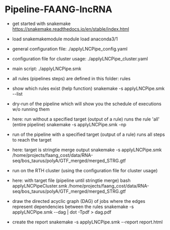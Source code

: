 # Pipeline-FAANG-lncRNA

* get started with snakemake
https://snakemake.readthedocs.io/en/stable/index.html


* load snakemakemodule
module load anaconda3/1

* general configuration file: ./applyLNCPipe_config.yaml

* configuration file for cluster usage: ./applyLNCPipe_cluster.yaml

* main script: ./applyLNCPipe.smk

* all rules (pipelines steps) are defined in this folder: rules

* show which rules exist (help function)
snakemake -s applyLNCPipe.smk --list

* dry-run of the pipeline which will show you the schedule of executions w/o running them
* here: run without a specified target (output of a rule) runs the rule 'all' (entire pipeline)
snakemake -s applyLNCPipe.smk -np

* run of the pipeline with a specified target (output of a rule) runs all steps to reach the target
* here: target is stringtie merge output
snakemake -s applyLNCPipe.smk /home/projects/faang_cost/data/RNA-seq/bos_taurus/polyA/GTF_merged/merged_STRG.gtf

* run on the RTH cluster (using the configuration file for cluster usage)
* here: with target file (pipeline until stringtie merge)
bash applyLNCPipeCluster.smk /home/projects/faang_cost/data/RNA-seq/bos_taurus/polyA/GTF_merged/merged_STRG.gtf
 
* draw the directed acyclic graph (DAG) of jobs where the edges represent dependencies between the rules
snakemake -s applyLNCPipe.smk --dag | dot -Tpdf > dag.pdf

* create the report
snakemake -s applyLNCPipe.smk --report report.html

